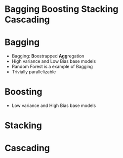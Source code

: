 # Bagging Boosting Stacking Cascading

# Bagging
- Bagging: **B**oostrapped **Agg**regation
- High variance and Low Bias base models
- Random Forest is a example of Bagging
- Trivially parallelizable
# Boosting
- Low variance and High Bias base models
# Stacking
# Cascading